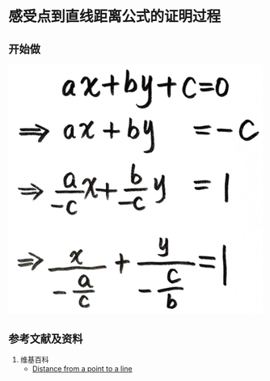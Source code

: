 # 感受点到直线距离公式的证明过程

## 开始做

![](/images/欧几里得几何/距离公式/感受点到直线距离公式的证明过程/1a1.jpg)

## 参考文献及资料

1. 维基百科
	- [Distance from a point to a line](https://en.wikipedia.org/wiki/Distance_from_a_point_to_a_line) 
